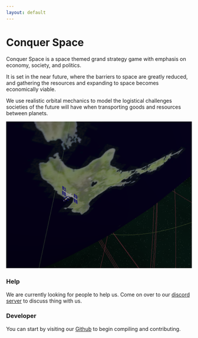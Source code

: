 ```yaml
---
layout: default
---
```

# Conquer Space

Conquer Space is a space themed grand strategy game with emphasis on economy, society, and politics.

It is set in the near future, where the barriers to space are greatly reduced, and gathering the resources and expanding to space becomes economically viable.

We use realistic orbital mechanics to model the logistical challenges societies of the future will have when transporting goods and resources between planets.

![ISS Over New Zealand](/assets/media/screenshots/satellite.png)

### Help
We are currently looking for people to help us. Come on over to our [discord server](https://discord.gg/h5r77Sa) to discuss thing with us.

### Developer
You can start by visiting our [Github](https://github.com/Conquer-Space/Conquer-Space) to begin compiling and contributing.
